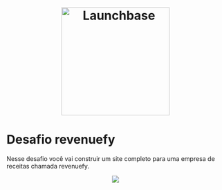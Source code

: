 <h1 align="center">
    <img alt="Launchbase" src="https://rocketseat-cdn.s3-sa-east-1.amazonaws.com/bootcamp-launchbase.png" width="250px" />
</h1>

# Desafio revenuefy

Nesse desafio você vai construir um site completo para uma empresa de receitas chamada revenuefy.

<div align="center">
  <img src="https://rocketseat-cdn.s3-sa-east-1.amazonaws.com/mockup.png" />
</div>
